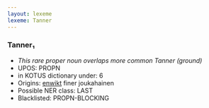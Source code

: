 ```yaml
---
layout: lexeme
lexeme: Tanner
---
```


###  Tanner₁

* _This rare proper noun overlaps more common *Tanner* (ground)_
* UPOS:  PROPN
* in KOTUS dictionary under:  6
* Origins: [enwikt](https://en.wiktionary.org/wiki/Tanner) finer joukahainen 
* Possible NER class:  LAST
* Blacklisted:  PROPN-BLOCKING

